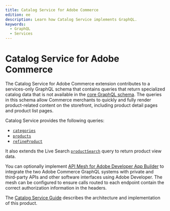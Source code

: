 ```yaml
---
title: Catalog Service for Adobe Commerce
edition: ee
description: Learn how Catalog Service implements GraphQL.
keywords:
  - GraphQL
  - Services
---
```


# Catalog Service for Adobe Commerce

The Catalog Service for Adobe Commerce extension contributes to a services-only GraphQL schema that contains queries that return specialized catalog data that is not available in the [core GraphQL schema](https://developer.adobe.com/commerce/webapi/graphql/schema/). The queries in this schema allow Commerce merchants to quickly and fully render product-related content on the storefront, including product detail pages and product list pages.

Catalog Service provides the following queries:

*  [`categories`](categories.md)
*  [`products`](products.md)
*  [`refineProduct`](refine-product.md)

It also extends the Live Search [`productSearch`](../live-search/product-search.md#catalog-service) query to return product view data.

You can optionally implement [API Mesh for Adobe Developer App Builder](https://developer.adobe.com/graphql-mesh-gateway/) to integrate the two Adobe Commerce GraphQL systems with private and third-party APIs and other software interfaces using Adobe Developer. The mesh can be configured to ensure calls routed to each endpoint contain the correct authorization information in the headers.

The [Catalog Service Guide](https://experienceleague.adobe.com/docs/commerce-merchant-services/catalog-service/overview.html) describes the architecture and implementation of this product.

